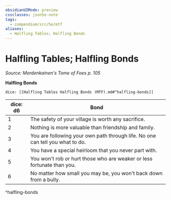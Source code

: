 ```yaml
---
obsidianUIMode: preview
cssclasses: json5e-note
tags:
  - compendium/src/5e/mtf
aliases:
  - Halfling Tables; Halfling Bonds
---
```

# Halfling Tables; Halfling Bonds
*Source: Mordenkainen's Tome of Foes p. 105* 

**Halfling Bonds**

`dice: [[Halfling Tables Halfling Bonds (MTF).md#^halfling-bonds]]`

| dice: d6 | Bond |
|----------|------|
| 1 | The safety of your village is worth any sacrifice. |
| 2 | Nothing is more valuable than friendship and family. |
| 3 | You are following your own path through life. No one can tell you what to do. |
| 4 | You have a special heirloom that you never part with. |
| 5 | You won't rob or hurt those who are weaker or less fortunate than you. |
| 6 | No matter how small you may be, you won't back down from a bully. |
^halfling-bonds
